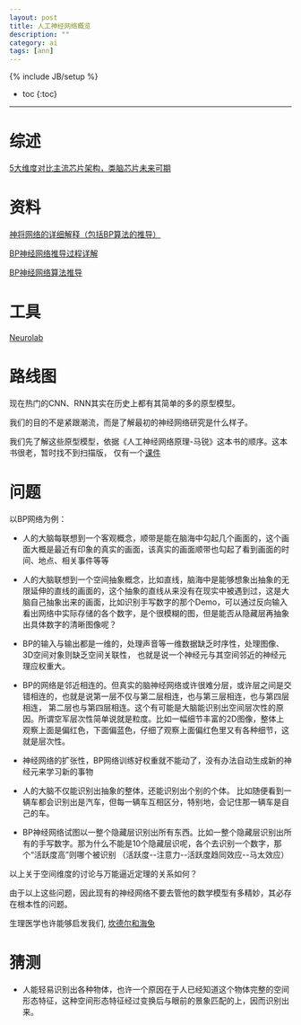 ```yaml
---
layout: post
title: 人工神经网络概览
description: ""
category: ai
tags: [ann]
---
```

{% include JB/setup %}

* toc
{:toc}

<hr />


# 综述

[5大维度对比主流芯片架构，类脑芯片未来可期](https://zhuanlan.zhihu.com/p/42966784)



# 资料


[神将网络的详细解释（包括BP算法的推导）](https://blog.csdn.net/li15006474642/article/details/104407474)

[BP神经网络推导过程详解](https://www.cnblogs.com/biaoyu/p/4591304.html)

[BP神经网络算法推导](https://blog.csdn.net/weixin_30675247/article/details/98239988)

# 工具

[Neurolab](https://blog.csdn.net/qinlan1994/article/details/82957605)

# 路线图

现在热门的CNN、RNN其实在历史上都有其简单的多的原型模型。

我们的目的不是紧跟潮流，而是了解最初的神经网络研究是什么样子。

我们先了解这些原型模型，依据《人工神经网络原理-马锐》这本书的顺序。这本书很老，暂时找不到扫描版，
仅有一个[课件](http://www.doc88.com/p-0159379454792.html)





# 问题
以BP网络为例：

* 人的大脑每联想到一个客观概念，顺带是能在脑海中勾起几个画面的，这个画面大概是最近有印象的真实的画面，该真实的画面顺带也勾起了看到画面的时间、地点、相关事件等等

* 人的大脑联想到一个空间抽象概念，比如直线，脑海中是能够想象出抽象的无限延伸的直线的画面的，这个抽象的直线从来没有在现实中被遇到过，这是大脑自己抽象出来的画面，比如识别手写数字的那个Demo，可以通过反向输入看出网络中实际存储的各个数字，是个很模糊的图，但是能否从隐藏层再抽象出具体数字的清晰图像呢？

* BP的输入与输出都是一维的，处理声音等一维数据缺乏时序性，处理图像、3D空间对象则缺乏空间关联性，
	也就是说一个神经元与其空间邻近的神经元理应权重大。

* BP的网络是邻近相连的。但真实的脑神经网络或许很难分层，或许层之间是交错相连的，也就是说第一层不仅与第二层相连，也与第三层相连，也与第四层相连，
  第二层也与第四层相连。这个有可能是大脑能识别出空间层次性的原因。所谓空军层次性简单说就是粒度。比如一幅细节丰富的2D图像，整体上观察上面是偏红色，下面偏蓝色，仔细了观察上面偏红色里又有各种细节，这就是层次性。

* 神经网络的扩张性，BP网络训练好权重就不能动了，没有办法自动生成新的神经元来学习新的事物

* 人的大脑不仅能识别出抽象的整体，还能识别出个别的个体。
 比如随便看到一辆车都会识别出是汽车，但每一辆车互相区分，特别地，会记住那一辆车是自己的车。

* BP神经网络试图以一整个隐藏层识别出所有东西。比如一整个隐藏层识别出所有的手写数字。那为什么不能是10个隐藏层识呢，各个去识别一个数字，那个“活跃度高”则哪个被识别 （活跃度--注意力--活跃度趋同效应--马太效应）


以上关于空间维度的讨论与万能逼近定理的关系如何？

由于以上这些问题，因此现有的神经网络不要去管他的数学模型有多精妙，其必存在根本性的问题。

生理医学也许能够启发我们, [坎德尔和海兔](https://zhuanlan.zhihu.com/p/37897501)

# 猜测

* 人能轻易识别出各种物体，也许一个原因在于人已经知道这个物体完整的空间形态特征，这种空间形态特征经过变换后与眼前的景象匹配的上，因而识别出来。